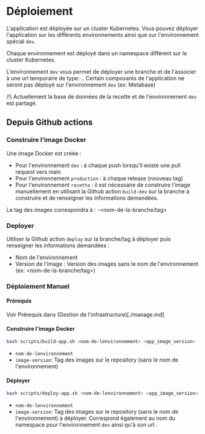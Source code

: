 # Déploiement

L'application est déployée sur un cluster Kubernetes. Vous pouvez déployer l'application sur les différents environnements ainsi que sur l'environnement spécial `dev`.

Chaque environnement est déployé dans un namespace différent sur le cluster Kubernetes.

L'environnement `dev` vous permet de déployer une branche et de l'associer à une url temporaire de type: <image-version>.<url-de-la-recette>. Certain composants de l'application ne seront pas déployé sur l'environnement `dev` (ex: Metabase)

/!\ Actuellement la base de données de la recette et de l'environnement `dev` est partagé.

## Depuis Github actions

### Construire l'image Docker

Une image Docker est créée :

- Pour l'environnement `dev` : à chaque push lorsqu'il existe une pull request vers main
- Pour l'environnement `production` : à chaque release (nouveau tag)
- Pour l'environnement `recette` : il est nécessaire de construire l'image manuellement en utilisant la Github action `build-dev` sur la branche à construire et de renseigner les informations demandées.

Le tag des images correspondra à : <nom-de-lenvironnement>-<nom-de-la-branche/tag>

### Deployer

Utiliser la Github action `deploy` sur la branche/tag à déployer puis renseigner les informations demandées :

- Nom de l'environnement
- Version de l'image : Version des images sans le nom de l'environnement (ex: <nom-de-la-branche/tag>)

### Déploiement Manuel

#### Prérequis

Voir Prérequis dans (Gestion de l'infrastructure)[./manage.md]

#### Construire l'image Docker

```bash
bash scripts/build-app.sh <nom-de-lenvironnement> <app_image_version>
```

- `nom-de-lenvironnement`
- `image-version`: Tag des images sur le repository (sans le nom de l'environnement)

#### Déployer

```bash
bash scripts/deploy-app.sh <nom-de-lenvironnement> <app_image_version>
```

- `nom-de-lenvironnement`
- `image-version`: Tag des images sur le repository (sans le nom de l'environnement) à déployer. Correspond également au nom du namespace pour l'environnement `dev` ainsi qu'à son url <image-version>.<url-de-la-recette>
